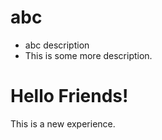 # abc
- abc description
- This is some more description.
# Hello Friends!
This is a new experience.
